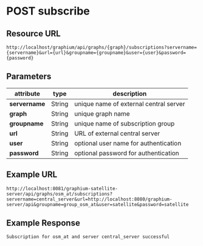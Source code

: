 # POST subscribe

## Resource URL

`http://localhost/graphium/api/graphs/{graph}/subscriptions?servername={servername}&url={url}&groupname={groupname}&user={user}&password={password}`

## Parameters

| attribute      | type   | description                            |
| -------------- | ------ | -------------------------------------- |
| **servername** | String | unique name of external central server |
| **graph**      | String | unique graph name                      |
| **groupname**  | String | unique name of subscription group      |
| **url**        | String | URL of external central server         |
| **user**       | String | optional user name for authentication  |
| **password**   | String | optional password for authentication   |
## Example URL

`http://localhost:8081/graphium-satellite-server/api/graphs/osm_at/subscriptions?servername=central_server&url=http://localhost:8080/graphium-server/api&groupname=group_osm_at&user=satellite&password=satellite`

## Example Response

`Subscription for osm_at and server central_server successful`